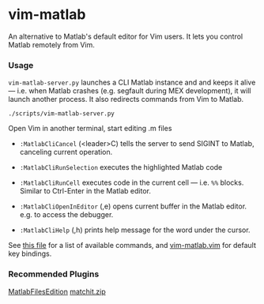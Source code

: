 vim-matlab
===========

An alternative to Matlab's default editor for Vim users. It lets you control Matlab remotely from Vim.

### Usage

`vim-matlab-server.py` launches a CLI Matlab instance and and keeps it alive — i.e. when Matlab crashes (e.g. segfault during MEX development), it will launch another process.
It also redirects commands from Vim to Matlab.

```
./scripts/vim-matlab-server.py
```

Open Vim in another terminal, start editing .m files

- `:MatlabCliCancel` (\<leader\>C) tells the server to send SIGINT to Matlab, canceling current operation.

- `:MatlabCliRunSelection` executes the highlighted Matlab code

- `:MatlabCliRunCell` executes code in the current cell — i.e. `%%` blocks. Similar to Ctrl-Enter in the Matlab editor.

- `:MatlabCliOpenInEditor` (,e) opens current buffer in the Matlab editor. e.g. to access the debugger.

- `:MatlabCliHelp` (,h) prints help message for the word under the cursor.

See [this file](rplugin/python/vim_matlab/__init__.py) for a list of available commands, and [vim-matlab.vim](ftplugin/matlab/vim-matlab.vim) for default key bindings.

### Recommended Plugins

[MatlabFilesEdition](http://www.vim.org/scripts/script.php?script_id=2407)
[matchit.zip](http://www.vim.org/scripts/script.php?script_id=39)
